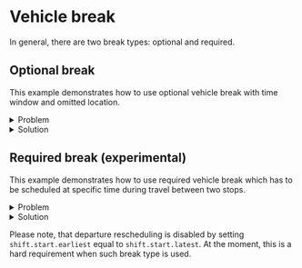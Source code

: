 # Vehicle break

In general, there are two break types: optional and required.


## Optional break

This example demonstrates how to use optional vehicle break with time window and omitted location.

<details>
    <summary>Problem</summary><p>

```json
{{#include ../../../../../examples/data/pragmatic/basics/break.basic.problem.json}}
```

</p></details>

<details>
    <summary>Solution</summary><p>

```json
{{#include ../../../../../examples/data/pragmatic/basics/break.basic.solution.json}}
```

</p></details>


## Required break (experimental)

This example demonstrates how to use required vehicle break which has to be scheduled at specific time during travel
between two stops.

<details>
    <summary>Problem</summary><p>

```json
{{#include ../../../../../examples/data/pragmatic/basics/break.required.problem.json}}
```

</p></details>

<details>
    <summary>Solution</summary><p>

```json
{{#include ../../../../../examples/data/pragmatic/basics/break.required.solution.json}}
```

</p></details>

Please note, that departure rescheduling is disabled by setting `shift.start.earliest` equal to `shift.start.latest`.
At the moment, this is a hard requirement when such break type is used.